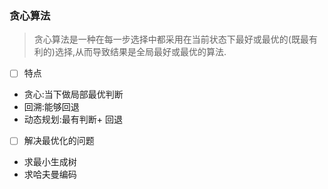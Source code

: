 ### 贪心算法

> 贪心算法是一种在每一步选择中都采用在当前状态下最好或最优的(既最有利的)选择,从而导致结果是全局最好或最优的算法.

- [ ] 特点
- 贪心:当下做局部最优判断
- 回溯:能够回退
- 动态规划:最有判断+ 回退

- [ ] 解决最优化的问题
- 求最小生成树
- 求哈夫曼编码
